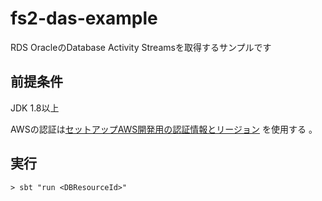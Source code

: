# fs2-das-example

RDS OracleのDatabase Activity Streamsを取得するサンプルです

## 前提条件

JDK 1.8以上

AWSの認証は[セットアップAWS開発用の認証情報とリージョン](https://docs.aws.amazon.com/ja_jp/sdk-for-java/v1/developer-guide/setup-credentials.html) を使用する 。


## 実行

```shell
> sbt "run <DBResourceId>"
```
